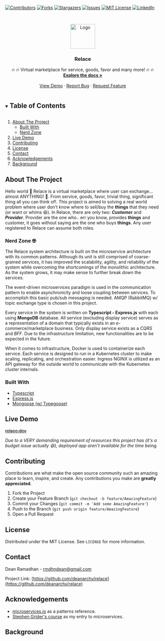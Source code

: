 <!--
*** Thanks for checking out the Best-README-Template. If you have a suggestion
*** that would make this better, please fork the repo and create a pull request
*** or simply open an issue with the tag "enhancement".
*** Thanks again! Now go create something AMAZING! :D
***
***
***
*** To avoid retyping too much info. Do a search and replace for the following:
*** deanarchy, relace, twitter_handle, email, project_title, project_description
-->



<!-- PROJECT SHIELDS -->
<!--
*** I'm using markdown "reference style" links for readability.
*** Reference links are enclosed in brackets [ ] instead of parentheses ( ).
*** See the bottom of this document for the declaration of the reference variables
*** for contributors-url, forks-url, etc. This is an optional, concise syntax you may use.
*** https://www.markdownguide.org/basic-syntax/#reference-style-links
-->
[![Contributors][contributors-shield]][contributors-url]
[![Forks][forks-shield]][forks-url]
[![Stargazers][stars-shield]][stars-url]
[![Issues][issues-shield]][issues-url]
[![MIT License][license-shield]][license-url]
[![LinkedIn][linkedin-shield]][linkedin-url]



<!-- PROJECT LOGO -->
<br />
<p align="center">

  <a href="https://github.com/deanarchy/relace">
    <img src="https://i.ibb.co/v4CBYNm/Relace.png"" alt="Logo" width="80" height="80">
  </a>
  <h3 align="center">Relace</h3>

  <p align="center">
    🔥 🔥 Virtual marketplace for service, goods, favor and many more! 🔥 🔥
    <br />
    <a href="https://relace.readthedocs.io/en/latest/"><strong>Explore the docs »</strong></a>
    <br />
    <br />
    <a href="https://github.com/deanarchy/relace">View Demo</a>
    ·
    <a href="https://github.com/deanarchy/relace/issues">Report Bug</a>
    ·
    <a href="https://github.com/deanarchy/relace/issues">Request Feature</a>
  </p>
</p>



<!-- TABLE OF CONTENTS -->
<details open="open">
  <summary><h2 style="display: inline-block">Table of Contents</h2></summary>
  <ol>
    <li>
      <a href="#about-the-project">About The Project</a>
      <ul>
        <li><a href="#built-with">Built With</a></li>
        <li><a href="#nerd-zone">Nerd Zone</a></li>
      </ul>
    </li>
    <li><a href="#live-demo">Live Demo</a></li>
    <li><a href="#contributing">Contributing</a></li>
    <li><a href="#license">License</a></li>
    <li><a href="#contact">Contact</a></li>
    <li><a href="#acknowledgements">Acknowledgements</a></li>
    <li><a href="#background">Background</a></li>
  </ol>
</details>



<!-- ABOUT THE PROJECT -->
## About The Project
Hello world 👋 Relace is a virtual marketplace where user can exchange... almost ANYTHING! 🎉. From service, goods, favor, trivial thing, significant thing all you can think of!. This project is aimed to solving a real world problem where user don't know where to sell/buy the **things** that they need (or want or whims 😆). In Relace, there are only two: ***Customer*** and ***Provider***. Provider are the one who.. err you know, provides **things** and customer, it goes without saying are the one who buys **things**. Any user registered to Relace can assume both roles.

### Nerd Zone 🤓
The Relace system architecture is built on the microservice architecture with its common patterns. Although its unit is still comprised of coarse-grained services, it has improved the  scalability, agility, and reliability of the system while overcoming the shortcomings of the monolithic architecture. As the system grows, it may make sense to further break down the services. 

The event-driven microservices paradigm is used in the communication pattern to enable asynchronicity and loose coupling between services. To accomplish this basic pub/sub messaging is needed. AMQP (RabbitMQ) w/ topic exchange type is chosen in this project.

Every service in the system is written on **Typescript - Express.js** with each using **MongoDB** database. All service (excluding display service) serves as a representation of a domain that typically exists in an e-commerce/marketplace business. Only display service exists as a *CQRS* and *BFF*. Due to the infrastructure limitation, new functionalities are to be expected in the future.

When it comes to infrastructure, Docker is used to containerize each service. Each service is designed to run in a Kubernetes cluster to make scaling, replicating, and orchestration easier. Ingress NGINX is utilized as an API gateway for the outside world to communicate with the Kubernetes cluster internals. 

### Built With

* [Typescript](https://www.typescriptlang.org/)
* [Express.js](https://expressjs.com/)
* [Mongoose (w/ Typegoose)](https://mongoosejs.com/)

<!-- LIVE DEMO -->
## Live Demo

[~~relace.dev~~](https://relace.dev)

*Due to a VERY demanding requirement of resources this project has (it's a budget issue actually 😆), deployed app aren't available for the time being.*



<!-- CONTRIBUTING -->
## Contributing

Contributions are what make the open source community such an amazing place to learn, inspire, and create. Any contributions you make are **greatly appreciated**.

1. Fork the Project
2. Create your Feature Branch (`git checkout -b feature/AmazingFeature`)
3. Commit your Changes (`git commit -m 'Add some AmazingFeature'`)
4. Push to the Branch (`git push origin feature/AmazingFeature`)
5. Open a Pull Request


<!-- LICENSE -->
## License

Distributed under the MIT License. See `LICENSE` for more information.



<!-- CONTACT -->
## Contact

Dean Ramadhan - rmdhndean@gmail.com

Project Link: [https://github.com/deanarchy/relace](https://github.com/deanarchy/relace)



<!-- ACKNOWLEDGEMENTS -->
## Acknowledgements

* [microservices.io](https://microservices.io/) as a patterns reference.
* [Stephen Grider's course](https://www.udemy.com/course/microservices-with-node-js-and-react/) as my entry to microservices.

<!-- Background -->
## Background




<!-- MARKDOWN LINKS & IMAGES -->
<!-- https://www.markdownguide.org/basic-syntax/#reference-style-links -->
[contributors-shield]: https://img.shields.io/github/contributors/deanarchy/relace.svg?style=for-the-badge
[contributors-url]: https://github.com/deanarchy/relace/graphs/contributors
[forks-shield]: https://img.shields.io/github/forks/deanarchy/relace?style=for-the-badge
[forks-url]: https://github.com/deanarchy/relace/network/members
[stars-shield]: https://img.shields.io/github/stars/deanarchy/relace.svg?style=for-the-badge
[stars-url]: https://github.com/denarchy/relace/stargazers
[issues-shield]: https://img.shields.io/github/issues/deanarchy/relace.svg?style=for-the-badge
[issues-url]: https://github.com/deanarchy/relace/issues
[license-shield]: https://img.shields.io/github/license/deanarchy/relace.svg?style=for-the-badge
[license-url]: https://github.com/deanarchy/relace/blob/master/LICENSE.txt
[linkedin-shield]: https://img.shields.io/badge/-LinkedIn-black.svg?style=for-the-badge&logo=linkedin&colorB=555
[linkedin-url]: https://linkedin.com/in/rmdhndean